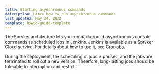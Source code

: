 ```yaml
---
title: Starting asynchronous commands
description: Learn how to run asynchronous commands
last_updated: May 24, 2022
template: howto-guide-template
---
```


The Spryker architecture lets you run background asynchronous console commands as scheduled jobs in [Jenkins](/docs/scos/dev/back-end-development/console-commands/console-commands.html#jenkins-setup-commands). Jenkins is available as a Spryker Cloud service. For details about how to use it, see [Cronjobs](https://docs.spryker.com/docs/scos/dev/back-end-development/cronjobs/cronjobs.html).

During the deployment, the scheduling of jobs is paused, and the jobs are terminated to roll out a new version. Therefore, long-lasting jobs should be tolerable to interruption and restart.


